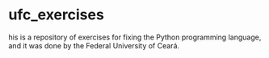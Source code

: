 # ufc_exercises
his is a repository of exercises for fixing the Python programming language, and it was done by the Federal University of Ceará.
